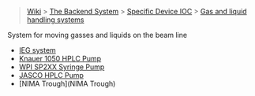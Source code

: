 > [Wiki](Home) > [The Backend System](The-Backend-System) > [Specific Device IOC](Specific-Device-IOC) > [Gas and liquid handling systems](Gas-And-Liquid-Handling-Systems)

System for moving gasses and liquids on the beam line

- [IEG system](IEG-system)
- [Knauer 1050 HPLC Pump](Knauer-1050-HPLC-Pump)
- [WPI SP2XX Syringe Pump](WPI-SP2XX-Syringe-Pump)
- [JASCO HPLC Pump](JASCO-HPLC-Pump)
- [NIMA Trough](NIMA Trough)

